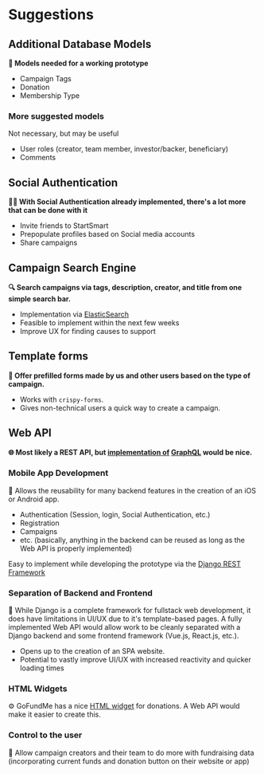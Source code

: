 # Suggestions

## Additional Database Models
**💾 Models needed for a working prototype**

* Campaign Tags
* Donation
* Membership Type

### More suggested models
Not necessary, but may be useful

* User roles (creator, team member, investor/backer, beneficiary)
* Comments


## Social Authentication
**👯‍♂️ With Social Authentication already implemented, there's a lot more that can be done with it**

* Invite friends to StartSmart
* Prepopulate profiles based on Social media accounts
* Share campaigns 


## Campaign Search Engine
**🔍 Search campaigns via tags, description, creator, and title from one simple search bar.**

* Implementation via [ElasticSearch](https://django-elasticsearch-dsl.readthedocs.io/en/latest/quickstart.html)
* Feasible to implement within the next few weeks
* Improve UX for finding causes to support


## Template forms
**📝 Offer prefilled forms made by us and other users based on the type of campaign.**

* Works with `crispy-forms`.
* Gives non-technical users a quick way to create a campaign.

## Web API
**🌐 Most likely a REST API, but [implementation of](https://docs.graphene-python.org/projects/django/en/latest/tutorial-plain/) [GraphQL](https://graphql.org/) would be nice.**

### Mobile App Development
📱 Allows the reusability for many backend features in the creation of an iOS or Android app.

* Authentication (Session, login, Social Authentication, etc.)
* Registration
* Campaigns
* etc. (basically, anything in the backend can be reused as long as the Web API is properly implemented)

Easy to implement while developing the prototype via the [Django REST Framework](https://www.django-rest-framework.org/)

### Separation of Backend and Frontend
🤝 While Django is a complete framework for fullstack web development, it does have limitations in UI/UX due to it's template-based pages. A fully implemented Web API would allow work to be cleanly separated with a Django backend and some frontend framework (Vue.js, React.js, etc.).

* Opens up to the creation of an SPA website.
* Potential to vastly improve UI/UX with increased reactivity and quicker loading times

### HTML Widgets
⚙ GoFundMe has a nice [HTML widget](https://support.gofundme.com/hc/en-us/articles/203604554-Adding-a-GoFundMe-Widget-to-a-Blog-or-Website) for donations. A Web API would make it easier to create this.

### Control to the user
👑 Allow campaign creators and their team to do more with fundraising data (incorporating current funds and donation button on their website or app)
